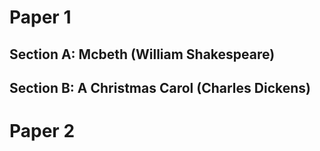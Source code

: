 # Paper 1

## Section A: Mcbeth (William Shakespeare)



## Section B: A Christmas Carol (Charles Dickens)



# Paper 2

## 
